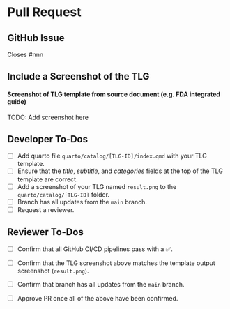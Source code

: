 # Pull Request

## GitHub Issue
<!--- Replace `#nnn` with your issue link for reference. -->
Closes #nnn

## Include a Screenshot of the TLG
#### Screenshot of TLG template from source document (e.g. FDA integrated guide)
TODO: Add screenshot here

## Developer To-Dos
<!--- Steps to complete as a developer when creating your pull request. -->
- [ ] Add quarto file `quarto/catalog/[TLG-ID]/index.qmd` with your TLG template.
- [ ] Ensure that the _title_, _subtitle_, and _categories_ fields at the top of the TLG template are correct.
- [ ] Add a screenshot of your TLG named `result.png` to the `quarto/catalog/[TLG-ID]` folder.
- [ ] Branch has all updates from the `main` branch.
- [ ] Request a reviewer.

## Reviewer To-Dos
<!--- Steps to complete as a reviewer when reviewing the pull request. -->
- [ ] Confirm that all GitHub CI/CD pipelines pass with a ✅.
- [ ] Confirm that the TLG screenshot above matches the template output screenshot (`result.png`).
- [ ] Confirm that branch has all updates from the `main` branch.
- [ ] Approve PR once all of the above have been confirmed.

